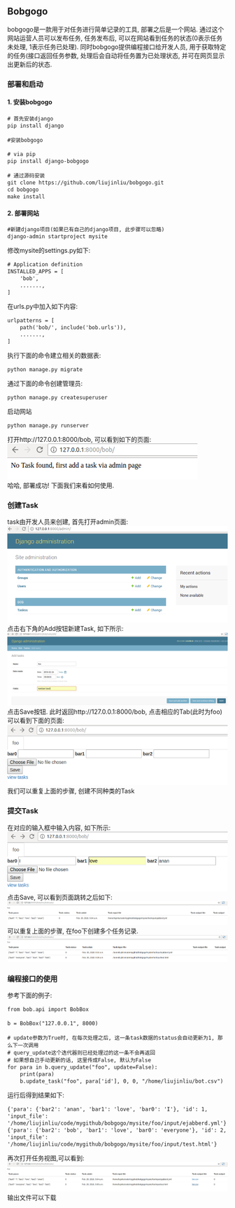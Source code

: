 ## Bobgogo
bobgogo是一款用于对任务进行简单记录的工具, 部署之后是一个网站. 通过这个网站运营人员可以发布任务, 任务发布后, 可以在网站看到任务的状态(0表示任务未处理, 1表示任务已处理). 同时bobgogo提供编程接口给开发人员, 用于获取特定的任务(接口返回任务参数, 处理后会自动将任务置为已处理状态, 并可在网页显示出更新后的状态.
### 部署和启动
#### 1. 安装bobgogo
```
# 首先安装django
pip install django

#安装bobgogo

# via pip
pip install django-bobgogo

# 通过源码安装
git clone https://github.com/liujinliu/bobgogo.git
cd bobgogo
make install
```

#### 2. 部署网站
```
#新建django项目(如果已有自己的django项目, 此步骤可以忽略)
django-admin startproject mysite
```
修改mysite的settings.py如下:  
```
# Application definition
INSTALLED_APPS = [
    'bob',
    .......,
]
```
在urls.py中加入如下内容:  
```
urlpatterns = [
    path('bob/', include('bob.urls')),
    .......,
]
```
执行下面的命令建立相关的数据表:  
```
python manage.py migrate
```
通过下面的命令创建管理员:  
```
python manage.py createsuperuser
```
启动网站
```
python manage.py runserver
```
打开http://127.0.0.1:8000/bob, 可以看到如下的页面:  
![](https://github.com/liujinliu/bobgogo/raw/master/docs/imgs/first_start.png)  
哈哈, 部署成功! 下面我们来看如何使用.  

### 创建Task
task由开发人员来创建, 首先打开admin页面:  
![](https://github.com/liujinliu/bobgogo/raw/master/docs/imgs/admin.png)  
点击右下角的Add按钮新建Task, 如下所示:  
![](https://github.com/liujinliu/bobgogo/raw/master/docs/imgs/add_task.png)  
点击Save按钮. 此时返回http://127.0.0.1:8000/bob, 点击相应的Tab(此时为foo)可以看到下面的页面:  
![](https://github.com/liujinliu/bobgogo/raw/master/docs/imgs/foo.png)  
我们可以重复上面的步骤, 创建不同种类的Task

### 提交Task
在对应的输入框中输入内容, 如下所示:  
![](https://github.com/liujinliu/bobgogo/raw/master/docs/imgs/Iloveanan.png)  
点击Save, 可以看到页面跳转之后如下:  
![](https://github.com/liujinliu/bobgogo/raw/master/docs/imgs/bobtasks.png)  
可以重复上面的步骤, 在foo下创建多个任务记录.
![](https://github.com/liujinliu/bobgogo/raw/master/docs/imgs/bobtask2.png)  

### 编程接口的使用
参考下面的例子:
```
from bob.api import BobBox

b = BobBox("127.0.0.1", 8000)

# update参数为True时, 在每次处理之后, 这一条task数据的status会自动更新为1, 那么下一次调用
# query_update这个迭代器则已经处理过的这一条不会再返回
# 如果想自己手动更新的话, 这里传成False, 默认为False
for para in b.query_update("foo", update=False):
    print(para)
    b.update_task("foo", para['id'], 0, 0, "/home/liujinliu/bot.csv")
```
运行后得到结果如下:
```
{'para': {'bar2': 'anan', 'bar1': 'love', 'bar0': 'I'}, 'id': 1, 'input_file': '/home/liujinliu/code/mygithub/bobgogo/mysite/foo/input/ejabberd.yml'}
{'para': {'bar2': 'bob', 'bar1': 'love', 'bar0': 'everyone'}, 'id': 2, 'input_file': '/home/liujinliu/code/mygithub/bobgogo/mysite/foo/input/test.html'}
```
再次打开任务视图,可以看到:  
![](https://github.com/liujinliu/bobgogo/raw/master/docs/imgs/after_api.png)  
输出文件可以下载
